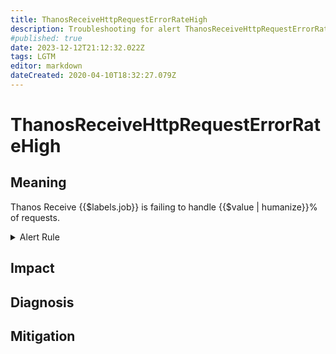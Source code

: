 ```yaml
---
title: ThanosReceiveHttpRequestErrorRateHigh
description: Troubleshooting for alert ThanosReceiveHttpRequestErrorRateHigh
#published: true
date: 2023-12-12T21:12:32.022Z
tags: LGTM
editor: markdown
dateCreated: 2020-04-10T18:32:27.079Z
---
```


# ThanosReceiveHttpRequestErrorRateHigh

## Meaning
[//]: # "Short paragraph that explains what the alert means"
Thanos Receive {{$labels.job}} is failing to handle {{$value | humanize}}% of requests.

<details>
  <summary>Alert Rule</summary>

  ```yaml
alert: ThanosReceiveHttpRequestErrorRateHigh
expr: (sum by (job) (rate(http_requests_total{code=~"5..", job=~".*thanos-receive.*", handler="receive"}[5m]))/  sum by (job) (rate(http_requests_total{job=~".*thanos-receive.*", handler="receive"}[5m]))) * 100 > 5
for: 5m
labels:
    severity: critical
annotations:
    summary: Thanos Receive Http Request Error Rate High (instance {{ $labels.instance }})
    description: |-
        Thanos Receive {{$labels.job}} is failing to handle {{$value | humanize}}% of requests.
          VALUE = {{ $value }}
          LABELS = {{ $labels }}
    runbook: https://github.com/srerun/prometheus-alerts/content/runbooks/ThanosReceiveHttpRequestErrorRateHigh

  ```
</details>


## Impact
[//]: # "What could / will happen if the alert is not addressed"



## Diagnosis
[//]: # "Steps to take to identify the cause of the problem"



## Mitigation
[//]: # "The steps necessary to resolve the alert"
